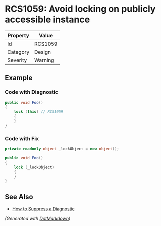 # RCS1059: Avoid locking on publicly accessible instance

| Property | Value   |
| -------- | ------- |
| Id       | RCS1059 |
| Category | Design  |
| Severity | Warning |

## Example

### Code with Diagnostic

```csharp
public void Foo()
{
    lock (this) // RCS1059
    {
    }
}
```

### Code with Fix

```csharp
private readonly object _lockObject = new object();

public void Foo()
{
    lock (_lockObject)
    {
    }
}
```

## See Also

* [How to Suppress a Diagnostic](../HowToConfigureAnalyzers.md#how-to-suppress-a-diagnostic)


*\(Generated with [DotMarkdown](http://github.com/JosefPihrt/DotMarkdown)\)*